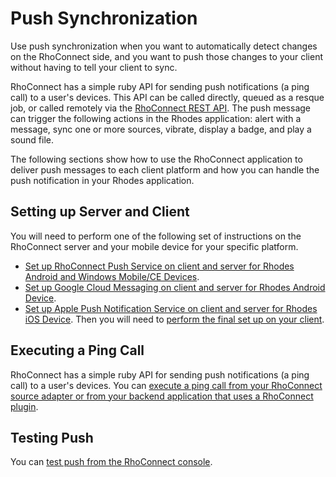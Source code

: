 Push Synchronization
===

Use push synchronization when you want to automatically detect changes on the RhoConnect side, and you want to push those changes to your client without having to tell your client to sync.

RhoConnect has a simple ruby API for sending push notifications (a ping call) to a user's devices. This API can be called directly, queued as a resque job, or called remotely via the [RhoConnect REST API](rest-api). The push message can trigger the following actions in the Rhodes application: alert with a message, sync one or more sources, vibrate, display a badge, and play a sound file.

The following sections show how to use the RhoConnect application to deliver push messages to each client platform and how you can handle the push notification in your Rhodes application.

## Setting up Server and Client

You will need to perform one of the following set of instructions on the RhoConnect server and your mobile device for your specific platform.

* [Set up RhoConnect Push Service on client and server for Rhodes Android and Windows Mobile/CE Devices](push-client-setup-rps).
* [Set up Google Cloud Messaging on client and server for Rhodes Android Device](push-client-setup-android).
* [Set up Apple Push Notification Service on client and server for Rhodes iOS Device](push-client-setup-ios).
Then you will need to [perform the final set up on your client](push-client-setup).

## Executing a Ping Call

RhoConnect has a simple ruby API for sending push notifications (a ping call) to a user's devices. You can [execute a ping call from your RhoConnect source adapter or from your backend application that uses a RhoConnect plugin](push-backend-setup).

## Testing Push

You can [test push from the RhoConnect console](push-testing).


